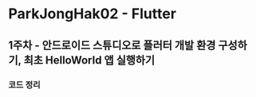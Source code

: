 # ParkJongHak02 - Flutter


## 1주차 - 안드로이드 스튜디오로 플러터 개발 환경 구성하기, 최초 HelloWorld 앱 실행하기



### 코드 정리

